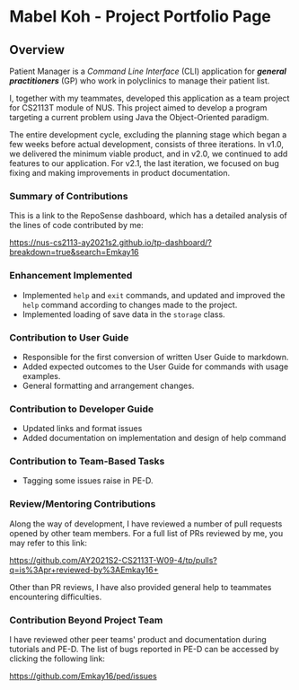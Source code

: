 # Mabel Koh - Project Portfolio Page

## Overview

Patient Manager is a _Command Line Interface_ (CLI) application for **_general practitioners_** (GP)
who work in polyclinics to manage their patient list.

I, together with my teammates, developed this application as a team project for CS2113T module of NUS. This project
aimed to develop a program targeting a current problem using Java the Object-Oriented paradigm.

The entire development cycle, excluding the planning stage which began a few weeks before actual development, consists
of three iterations. In v1.0, we delivered the minimum viable product, and in v2.0, we continued to add features to our
application. For v2.1, the last iteration, we focused on bug fixing and making improvements in product documentation.

### Summary of Contributions

This is a link to the RepoSense dashboard, which has a detailed analysis of the lines of code contributed by me:

https://nus-cs2113-ay2021s2.github.io/tp-dashboard/?breakdown=true&search=Emkay16

### Enhancement Implemented

* Implemented `help` and `exit` commands, and updated and improved the `help` command according
  to changes made to the project.   
* Implemented loading of save data in the `storage` class.

### Contribution to User Guide

* Responsible for the first conversion of written User Guide to markdown.
* Added expected outcomes to the User Guide for commands with usage examples.
* General formatting and arrangement changes.

### Contribution to Developer Guide

* Updated links and format issues
* Added documentation on implementation and design of help command

### Contribution to Team-Based Tasks

* Tagging some issues raise in PE-D.

### Review/Mentoring Contributions

Along the way of development, I have reviewed a number of pull requests opened by other team members.
For a full list of PRs reviewed by me, you may refer to this link:

https://github.com/AY2021S2-CS2113T-W09-4/tp/pulls?q=is%3Apr+reviewed-by%3AEmkay16+

Other than PR reviews, I have also provided general help to teammates encountering difficulties.

### Contribution Beyond Project Team

I have reviewed other peer teams' product and documentation during tutorials and PE-D. The list of bugs reported in PE-D
can be accessed by clicking the following link:

https://github.com/Emkay16/ped/issues